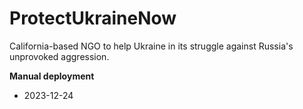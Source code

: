 # ProtectUkraineNow
California-based NGO to help Ukraine in its struggle against Russia's unprovoked aggression.

**Manual deployment**
- 2023-12-24